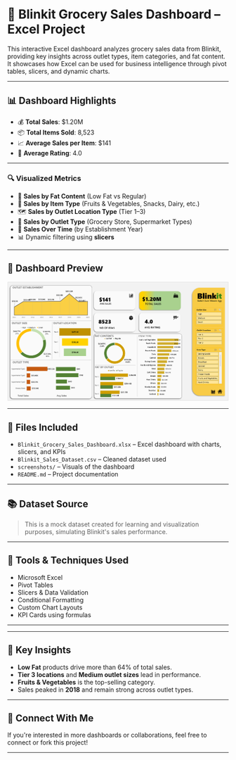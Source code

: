 
# 🛒 Blinkit Grocery Sales Dashboard – Excel Project

This interactive Excel dashboard analyzes grocery sales data from Blinkit, providing key insights across outlet types, item categories, and fat content. It showcases how Excel can be used for business intelligence through pivot tables, slicers, and dynamic charts.

---

## 📊 Dashboard Highlights

- 💰 **Total Sales**: $1.20M
- 📦 **Total Items Sold**: 8,523
- 📈 **Average Sales per Item**: $141
- 🌟 **Average Rating**: 4.0

---

### 🔍 Visualized Metrics

- 🧁 **Sales by Fat Content** (Low Fat vs Regular)
- 🛒 **Sales by Item Type** (Fruits & Vegetables, Snacks, Dairy, etc.)
- 🗺️ **Sales by Outlet Location Type** (Tier 1–3)
- 🏢 **Sales by Outlet Type** (Grocery Store, Supermarket Types)
- 📅 **Sales Over Time** (by Establishment Year)
- 📊 Dynamic filtering using **slicers**

---

## 📸 Dashboard Preview

![Excel Dashboard](https://github.com/Yuvi2111/Blinkit-Grocery-Sales-Dashboard/blob/main/Sales-Dashboard/dashboard-preview.png)

---

## 📂 Files Included

- `Blinkit_Grocery_Sales_Dashboard.xlsx` – Excel dashboard with charts, slicers, and KPIs
- `Blinkit_Sales_Dataset.csv` – Cleaned dataset used
- `screenshots/` – Visuals of the dashboard
- `README.md` – Project documentation

---

## 📚 Dataset Source

> This is a mock dataset created for learning and visualization purposes, simulating Blinkit's sales performance.

---

## 🧠 Tools & Techniques Used

- Microsoft Excel  
- Pivot Tables  
- Slicers & Data Validation  
- Conditional Formatting  
- Custom Chart Layouts  
- KPI Cards using formulas

---

---

## 🧵 Key Insights

- **Low Fat** products drive more than 64% of total sales.
- **Tier 3 locations** and **Medium outlet sizes** lead in performance.
- **Fruits & Vegetables** is the top-selling category.
- Sales peaked in **2018** and remain strong across outlet types.

---

## 🔗 Connect With Me

If you're interested in more dashboards or collaborations, feel free to connect or fork this project!

---
